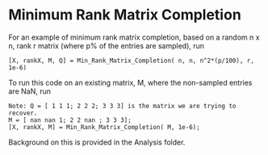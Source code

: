 # Minimum Rank Matrix Completion
For an example of minimum rank matrix completion, based on a random n x n, rank r matrix (where p% of the entries are sampled), run

	[X, rankX, M, Q] = Min_Rank_Matrix_Completion( n, n, n^2*(p/100), r, 1e-6)

To run this code on an existing matrix, M, where the non-sampled entries are NaN, run
	
	Note: Q = [ 1 1 1; 2 2 2; 3 3 3] is the matrix we are trying to recover.
	M = [ nan nan 1; 2 2 nan ; 3 3 3];
	[X, rankX, M] = Min_Rank_Matrix_Completion( M, 1e-6);

Background on this is provided in the Analysis folder.
